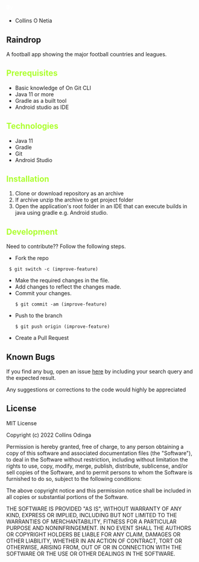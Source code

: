 
#### <span style="color:white">By</span>
 * Collins O Netia
 
## Raindrop
A football app showing the major football countries and leagues.

## <span style="color:Greenyellow"> Prerequisites</span>

- Basic knowledge of On Git CLI
- Java 11 or more
- Gradle as a built tool
- Android studio as IDE


## <span style="color:Greenyellow">Technologies</span>

- Java 11
- Gradle
- Git
- Android Studio

## <span style="color:Greenyellow">Installation</span>

1. Clone or download repository as an archive
2. If archive unzip the archive to get project folder
3. Open the application's root folder in an IDE that can execute builds in java using gradle e.g. Android studio.


## <span style="color:Greenyellow">Development</span>
 <p> Need to contribute?? Follow the following steps.</p>

* Fork the repo

 ```
  $ git switch -c (improve-feature)
  ```
* Make the required changes in the file.
* Add changes to reflect the changes made.
* Commit your changes.
  ```
  $ git commit -am (improve-feature)
  ```
* Push to the branch
  ```
  $ git push origin (improve-feature)
   ```
* Create a Pull Request

## Known Bugs
 <p>If you find any bug, open an issue <a href="https://github.com/Netiar/Raindrop/issues">here</a> by including your search query and the expected result.</p>
 <p>Any suggestions or corrections to the code would highly be appreciated</p>


## License
MIT License

Copyright (c) 2022 Collins Odinga

Permission is hereby granted, free of charge, to any person obtaining a copy
of this software and associated documentation files (the "Software"), to deal
in the Software without restriction, including without limitation the rights
to use, copy, modify, merge, publish, distribute, sublicense, and/or sell
copies of the Software, and to permit persons to whom the Software is
furnished to do so, subject to the following conditions:

The above copyright notice and this permission notice shall be included in all
copies or substantial portions of the Software.

THE SOFTWARE IS PROVIDED "AS IS", WITHOUT WARRANTY OF ANY KIND, EXPRESS OR
IMPLIED, INCLUDING BUT NOT LIMITED TO THE WARRANTIES OF MERCHANTABILITY,
FITNESS FOR A PARTICULAR PURPOSE AND NONINFRINGEMENT. IN NO EVENT SHALL THE
AUTHORS OR COPYRIGHT HOLDERS BE LIABLE FOR ANY CLAIM, DAMAGES OR OTHER
LIABILITY, WHETHER IN AN ACTION OF CONTRACT, TORT OR OTHERWISE, ARISING FROM,
OUT OF OR IN CONNECTION WITH THE SOFTWARE OR THE USE OR OTHER DEALINGS IN THE
SOFTWARE.
